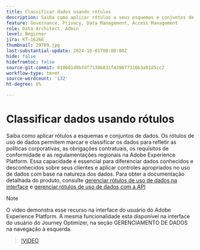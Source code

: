```yaml
---
title: Classificar dados usando rótulos
description: Saiba como aplicar rótulos a seus esquemas e conjuntos de dados.
feature: Governance, Privacy, Data Management, Access Management
role: Data Architect, Admin
level: Beginner
jira: KT-16266
thumbnail: 29709.jpg
last-substantial-update: 2024-10-01T00:00:00Z
hide: false
hidefromtoc: false
source-git-commit: 810601d8bfdf71386831f439877316b3a91d5cc2
workflow-type: tm+mt
source-wordcount: '132'
ht-degree: 8%

---
```


# Classificar dados usando rótulos

Saiba como aplicar rótulos a esquemas e conjuntos de dados. Os rótulos de uso de dados permitem marcar e classificar os dados para refletir as políticas corporativas, as obrigações contratuais, os requisitos de conformidade e as regulamentações regionais na Adobe Experience Platform. Essa capacidade é essencial para diferenciar dados conhecidos e desconhecidos sobre seus clientes e aplicar controles apropriados no uso de dados com base na natureza dos dados. Para obter a documentação detalhada do produto, consulte [gerenciar rótulos de uso de dados na interface](https://experienceleague.adobe.com/docs/experience-platform/data-governance/labels/user-guide.html?lang=pt-BR) e [gerenciar rótulos de uso de dados com a API](https://experienceleague.adobe.com/docs/experience-platform/data-governance/labels/dataset-api.html)

>[!NOTE]
>
>O vídeo demonstra esse recurso na interface do usuário do Adobe Experience Platform. A mesma funcionalidade está disponível na interface do usuário do Journey Optimizer, na seção GERENCIAMENTO DE DADOS na navegação à esquerda.

>[!VIDEO](https://video.tv.adobe.com/v/29709?learn=on)
